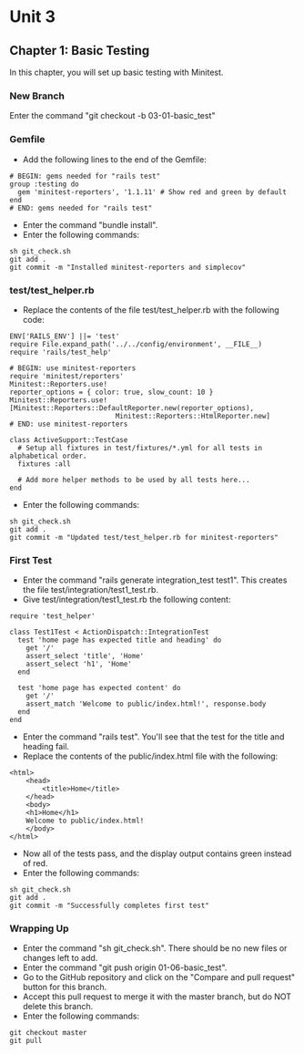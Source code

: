 # Unit 3
## Chapter 1: Basic Testing
In this chapter, you will set up basic testing with Minitest.

### New Branch
Enter the command "git checkout -b 03-01-basic_test"

### Gemfile
*  Add the following lines to the end of the Gemfile:
```
# BEGIN: gems needed for "rails test"
group :testing do
  gem 'minitest-reporters', '1.1.11' # Show red and green by default
end
# END: gems needed for "rails test"
```
* Enter the command "bundle install".
* Enter the following commands:
```
sh git_check.sh
git add .
git commit -m "Installed minitest-reporters and simplecov"
```
### test/test_helper.rb
*  Replace the contents of the file test/test_helper.rb with the following code:
```
ENV['RAILS_ENV'] ||= 'test'
require File.expand_path('../../config/environment', __FILE__)
require 'rails/test_help'

# BEGIN: use minitest-reporters
require 'minitest/reporters'
Minitest::Reporters.use!
reporter_options = { color: true, slow_count: 10 }
Minitest::Reporters.use! [Minitest::Reporters::DefaultReporter.new(reporter_options),
                          Minitest::Reporters::HtmlReporter.new]
# END: use minitest-reporters

class ActiveSupport::TestCase
  # Setup all fixtures in test/fixtures/*.yml for all tests in alphabetical order.
  fixtures :all

  # Add more helper methods to be used by all tests here...
end
```

* Enter the following commands:
```
sh git_check.sh
git add .
git commit -m "Updated test/test_helper.rb for minitest-reporters"
```

### First Test
* Enter the command "rails generate integration_test test1".  This creates the file test/integration/test1_test.rb.
* Give test/integration/test1_test.rb the following content:
```
require 'test_helper'

class Test1Test < ActionDispatch::IntegrationTest
  test 'home page has expected title and heading' do
    get '/'
    assert_select 'title', 'Home'
    assert_select 'h1', 'Home'
  end

  test 'home page has expected content' do
    get '/'
    assert_match 'Welcome to public/index.html!', response.body
  end
end
```
* Enter the command "rails test".  You'll see that the test for the title and heading fail.
* Replace the contents of the public/index.html file with the following:
```
<html>
    <head>
        <title>Home</title>
    </head>
    <body>
	<h1>Home</h1>	
    Welcome to public/index.html!
    </body>
</html>
```
* Now all of the tests pass, and the display output contains green instead of red.
* Enter the following commands:
```
sh git_check.sh
git add .
git commit -m "Successfully completes first test"
```

### Wrapping Up
* Enter the command "sh git_check.sh". There should be no new files or changes left to add.
* Enter the command "git push origin 01-06-basic_test".
* Go to the GitHub repository and click on the "Compare and pull request" button for this branch.
* Accept this pull request to merge it with the master branch, but do NOT delete this branch.
* Enter the following commands:
```
git checkout master
git pull
```
